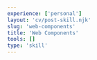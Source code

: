 ```yaml
---
experience: ['personal']
layout: 'cv/post-skill.njk'
slug: 'web-components'
title: 'Web Components'
tools: []
type: 'skill'
---
```

